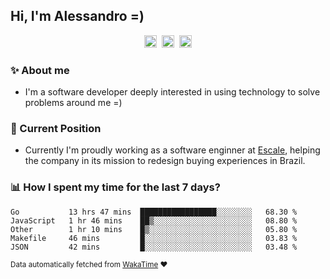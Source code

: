 ## Hi, I'm Alessandro =)

<p align="center">
  <a href="https://www.linkedin.com/in/alessandro-costa-dev/"><img src="https://img.shields.io/badge/-alessandro--costa--dev-%233f7ec6?style=flat-square&logo=Linkedin&logoColor=white" height="20"/></a>&nbsp;&nbsp;<a href="https://medium.com/@alessandro_costa"><img src="https://img.shields.io/badge/-%40alessandro__costa-%20black?style=flat-square&logo=Medium" height="20"/></a>&nbsp;&nbsp;<a href="mailto:alessandro96fc@gmail.com"><img src="https://img.shields.io/badge/-alessandro96fc%40gmail.com-%23c14438?style=flat-square&logo=Gmail&logoColor=white" height="20"/></a>
</p>

### :sparkles: About me

- I'm a software developer deeply interested in using technology to solve problems around me =)

### :office: Current Position 

-  Currently I'm proudly working as a software enginner at [Escale](https://github.com/escaletech), helping the company in its mission to redesign buying experiences in Brazil.

### :bar_chart: How I spent my time for the last 7 days?

<!--START_SECTION:waka-->
```text
Go           13 hrs 47 mins  █████████████████░░░░░░░░   68.30 % 
JavaScript   1 hr 46 mins    ██▒░░░░░░░░░░░░░░░░░░░░░░   08.80 % 
Other        1 hr 10 mins    █▒░░░░░░░░░░░░░░░░░░░░░░░   05.80 % 
Makefile     46 mins         █░░░░░░░░░░░░░░░░░░░░░░░░   03.83 % 
JSON         42 mins         █░░░░░░░░░░░░░░░░░░░░░░░░   03.48 % 
```
<!--END_SECTION:waka-->

<sub>Data automatically fetched from [WakaTime](https://wakatime.com/) :heart:</sub>
